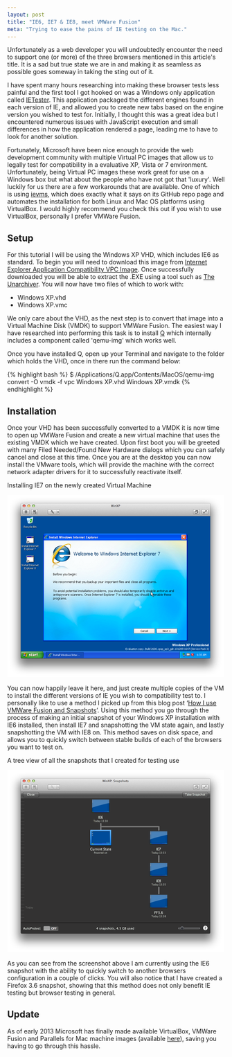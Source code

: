 ```yaml
---
layout: post
title: "IE6, IE7 & IE8, meet VMWare Fusion"
meta: "Trying to ease the pains of IE testing on the Mac."
---
```


Unfortunately as a web developer you will undoubtedly encounter the need to support one (or more) of the three browsers mentioned in this article's title.
It is a sad but true state we are in and making it as seamless as possible goes someway in taking the sting out of it.
<!--more-->

I have spent many hours researching into making these browser tests less painful and the first tool I got hooked on was a Windows only application called [IETester](http://www.my-debugbar.com/wiki/IETester/HomePage).
This application packaged the different engines found in each version of IE, and allowed you to create new tabs based on the engine version you wished to test for.
Initially, I thought this was a great idea but I encountered numerous issues with JavaScript execution and small differences in how the application rendered a page, leading me to have to look for another solution.

Fortunately, Microsoft have been nice enough to provide the web development community with multiple Virtual PC images that allow us to legally test for compatibility in a evaluative XP, Vista or 7 environment.
Unfortunately, being Virtual PC images these work great for use on a Windows box but what about the people who have not got that 'luxury'.
Well luckily for us there are a few workarounds that are available.
One of which is using [ievms](https://github.com/xdissent/ievms), which does exactly what it says on its GitHub repo page and automates the installation for both Linux and Mac OS platforms using VirtualBox. I would highly recommend you check this out if you wish to use VirtualBox, personally I prefer VMWare Fusion.

## Setup

For this tutorial I will be using the Windows XP VHD, which includes IE6 as standard. To begin you will need to download this image from [Internet Explorer Application Compatibility VPC Image](http://www.microsoft.com/download/en/details.aspx?displaylang=en&id=11575).
Once successfully downloaded you will be able to extract the .EXE using a tool such as [The Unarchiver](http://wakaba.c3.cx/s/apps/unarchiver.html).
You will now have two files of which to work with:

* Windows XP.vhd
* Windows XP.vmc

We only care about the VHD, as the next step is to convert that image into a Virtual Machine Disk (VMDK) to support VMWare Fusion.
The easiest way I have researched into performing this task is to install [Q](http://www.kju-app.org/) which internally includes a component called 'qemu-img' which works well.

Once you have installed Q, open up your Terminal and navigate to the folder which holds the VHD, once in there run the command below:

{% highlight bash %}
$ /Applications/Q.app/Contents/MacOS/qemu-img convert -O vmdk -f vpc Windows XP.vhd Windows XP.vmdk
{% endhighlight %}

## Installation

Once your VHD has been successfully converted to a VMDK it is now time to open up VMWare Fusion and create a new virtual machine that uses the existing VMDK which we have created.
Upon first boot you will be greeted with many Filed Needed/Found New Hardware dialogs which you can safely cancel and close at this time.
Once you are at the desktop you can now install the VMware tools, which will provide the machine with the correct network adapter drivers for it to successfully reactivate itself.

Installing IE7 on the newly created Virtual Machine

![IE7 Virtual Machine](/uploads/ie6-ie7-ie8-meet-vmware-fusion/ie7.png)

You can now happily leave it here, and just create multiple copies of the VM to install the different versions of IE you wish to compatibility test to.
I personally like to use a method I picked up from this blog post ‘[How I use VMWare Fusion and Snapshots](http://snook.ca/archives/other/vmware-fusion-snapshots)’.
Using this method you go through the process of making an initial snapshot of your Windows XP installation with IE6 installed, then install IE7 and snapshotting the VM state again, and lastly snapshotting the VM with IE8 on.
This method saves on disk space, and allows you to quickly switch between stable builds of each of the browsers you want to test on.

A tree view of all the snapshots that I created for testing use

![Virtual Machine Snapshots](/uploads/ie6-ie7-ie8-meet-vmware-fusion/snapshots.png)

As you can see from the screenshot above I am currently using the IE6 snapshot with the ability to quickly switch to another browsers configuration in a couple of clicks.
You will also notice that I have created a Firefox 3.6 snapshot, showing that this method does not only benefit IE testing but browser testing in general.

## Update

As of early 2013 Microsoft has finally made available VirtualBox, VMWare Fusion and Parallels for Mac machine images (available [here](http://www.modern.ie/en-us/virtualization-tools#downloads)), saving you having to go through this hassle.